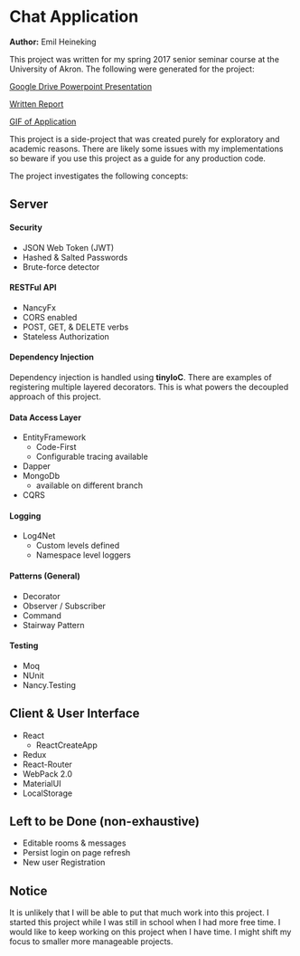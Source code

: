 # Chat Application #

**Author:** Emil Heineking

This project was written for my spring 2017 senior seminar course at the University of Akron. The following were generated for the project:

[Google Drive Powerpoint Presentation](https://docs.google.com/presentation/d/1l-saXNZMCllH0yKhfRe8lgY208aBpzSSRAhSDKFznjU/edit?usp=sharing)

[Written Report](https://docs.google.com/document/d/104o2H2GrvMzRZKqNaJq91tdlJsxpefcnvskF4EhIDEk/edit?usp=sharing)

[GIF of Application](https://github.com/heineking/ChatApplication/blob/master/ChatApplication.gif)

This project is a side-project that was created purely for exploratory and academic
reasons. There are likely some issues with my implementations so beware if you
use this project as a guide for any production code.

The project investigates the following concepts:

## Server ##

#### Security ####
* JSON Web Token (JWT)
* Hashed & Salted Passwords
* Brute-force detector

#### RESTFul API ####
* NancyFx
* CORS enabled
* POST, GET, & DELETE verbs
* Stateless Authorization

#### Dependency Injection ####

Dependency injection is handled using **tinyIoC**. There are examples of
registering multiple layered decorators. This is what powers the decoupled
approach of this project.

#### Data Access Layer ####

* EntityFramework
  * Code-First
  * Configurable tracing available
* Dapper
* MongoDb
  * available on different branch
* CQRS

#### Logging ####

* Log4Net
  * Custom levels defined
  * Namespace level loggers

#### Patterns (General) ####

* Decorator
* Observer / Subscriber
* Command
* Stairway Pattern

#### Testing ####

* Moq
* NUnit
* Nancy.Testing

## Client & User Interface ##

* React
  * ReactCreateApp
* Redux
* React-Router
* WebPack 2.0
* MaterialUI
* LocalStorage


## Left to be Done (non-exhaustive) ##

* Editable rooms & messages
* Persist login on page refresh
* New user Registration

## Notice ##

It is unlikely that I will be able to put that much work into this project. I
started this project while I was still in school when I had more free time. I would
like to keep working on this project when I have time. I might shift my focus
to smaller more manageable projects.

